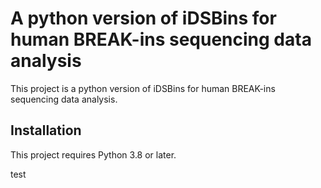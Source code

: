 # A python version of iDSBins for human BREAK-ins sequencing data analysis

This project is a python version of iDSBins for human BREAK-ins sequencing data analysis.

## Installation

This project requires Python 3.8 or later.

test